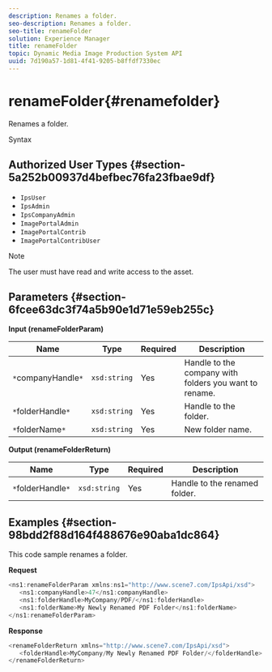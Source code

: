 ```yaml
---
description: Renames a folder.
seo-description: Renames a folder.
seo-title: renameFolder
solution: Experience Manager
title: renameFolder
topic: Dynamic Media Image Production System API
uuid: 7d190a57-1d81-4f41-9205-b8ffdf7330ec
---
```


# renameFolder{#renamefolder}

Renames a folder.

 Syntax 

## Authorized User Types {#section-5a252b00937d4befbec76fa23fbae9df}

* `IpsUser` 
* `IpsAdmin` 
* `IpsCompanyAdmin` 
* `ImagePortalAdmin` 
* `ImagePortalContrib` 
* `ImagePortalContribUser`

>[!NOTE]
>
>The user must have read and write access to the asset.

## Parameters {#section-6fcee63dc3f74a5b90e1d71e59eb255c}

**Input (renameFolderParam)** 

|  Name  | Type  | Required  | Description  |
|---|---|---|---|
|  `*`companyHandle`*`  | `xsd:string`  | Yes  | Handle to the company with folders you want to rename.  |
|  `*`folderHandle`*`  | `xsd:string`  | Yes  | Handle to the folder.  |
|  `*`folderName`*`  | `xsd:string`  | Yes  | New folder name.  |

**Output (renameFolderReturn)** 

|  Name  | Type  | Required  | Description  |
|---|---|---|---|
|  `*`folderHandle`*`  | `xsd:string`  | Yes  | Handle to the renamed folder.  |

## Examples {#section-98bdd2f88d164f488676e90aba1dc864}

This code sample renames a folder.

**Request** 

```java
<ns1:renameFolderParam xmlns:ns1="http://www.scene7.com/IpsApi/xsd">
   <ns1:companyHandle>47</ns1:companyHandle>
   <ns1:folderHandle>MyCompany/PDF/</ns1:folderHandle>
   <ns1:folderName>My Newly Renamed PDF Folder</ns1:folderName>
</ns1:renameFolderParam>
```

**Response** 

```java
<renameFolderReturn xmlns="http://www.scene7.com/IpsApi/xsd">
   <folderHandle>MyCompany/My Newly Renamed PDF Folder/</folderHandle>
</renameFolderReturn>
```

